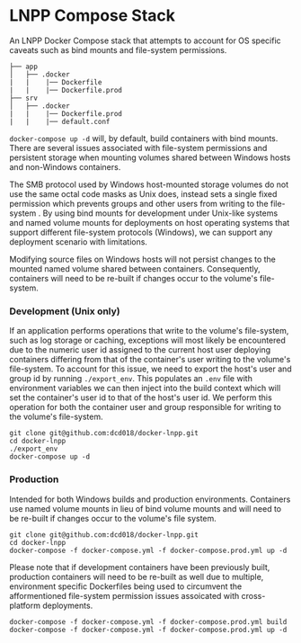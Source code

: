 # LNPP Compose Stack

An LNPP Docker Compose stack that attempts to account for OS specific caveats such as bind mounts and file-system permissions.

```
├── app
│   ├── .docker
|   |    |── Dockerfile
|   |    |── Dockerfile.prod
├── srv
│   ├── .docker
|   |    |── Dockerfile.prod
|   |    |── default.conf
```

`docker-compose up -d` will, by default, build containers with bind mounts. There are several issues associated with file-system permissions and persistent storage when mounting volumes shared between Windows hosts and non-Windows containers.

The SMB protocol used by Windows host-mounted storage volumes do not use  the same octal code masks as Unix does, instead sets a single fixed permission which prevents groups and other users from writing to the file-system . By using bind mounts for development under Unix-like systems and named volume mounts for deployments on host operating systems that support different file-system protocols (Windows), we can support any deployment scenario with limitations. 

Modifying source files on Windows hosts will not persist changes to the mounted named volume shared between containers. Consequently, containers will need to be re-built if changes occur to the volume's file-system.


### Development (Unix only)
If an application performs operations that write to the volume's file-system, such as log storage or caching, exceptions will most likely be encountered due to the numeric user id assigned to the current host user deploying containers differing from that of the container's user writing to the volume's file-system. To account for this issue, we need to export the host's user and group id by running `./export_env`. This populates an `.env` file with environment variables we can then inject into the build context which will set the container's user id to that of the host's user id. We perform this operation for both the container user and group responsible for writing to the volume's file-system.

```
git clone git@github.com:dcd018/docker-lnpp.git
cd docker-lnpp
./export_env
docker-compose up -d
``` 

### Production
Intended for both Windows builds and production environments. Containers use named volume mounts in lieu of bind volume mounts and will need to be re-built if changes occur to the volume's file system.

```
git clone git@github.com:dcd018/docker-lnpp.git
cd docker-lnpp
docker-compose -f docker-compose.yml -f docker-compose.prod.yml up -d
``` 

Please note that if development containers have been previously built, production containers will need to be re-built as well due to multiple, environment specific Dockerfiles being used to circumvent the afformentioned file-system permission issues assoicated with cross-platform deployments.

```
docker-compose -f docker-compose.yml -f docker-compose.prod.yml build
docker-compose -f docker-compose.yml -f docker-compose.prod.yml up -d
```
